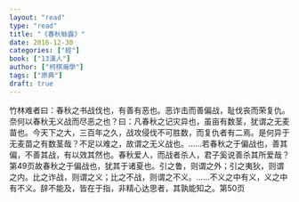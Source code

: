 ```yaml
---
layout: "read"
type: "read"
title: "《春秋䋣露》"
date: 2016-12-30
categories: ["經"]
book: ["13漢人"]
author: ["柯棋瀚學"]
tags: ["原典"]
draft: true
---
```



<v>竹林</v>难者曰：春秋之书战伐也，有善有恶也。恶诈击而善偏战，耻伐丧而荣复仇。奈何以春秋无义战而尽恶之也？曰：凡春秋之记灾异也，虽亩有数茎，犹谓之无麦苗也。今天下之大，三百年之久，战攻侵伐不可胜数，而复仇者有二焉。是何异于无麦苗之有数茎哉？不足以难之，故谓之无义战也。……若春秋之于偏战也，善其偏，不善其战，有以效其然也。春秋爱人，而战者杀人，君子奚说善杀其所爱哉？<n>第49页</n>故春秋之于偏战也，犹其于诸夏也。引之鲁，则谓之外；引之夷狄，则谓之内。比之诈战，则谓之义；比之不战，则谓之不义。……不义之中有义，义之中有不义。辞不能及，皆在于指，非精心达思者，其孰能知之。<n>第50页</n>
